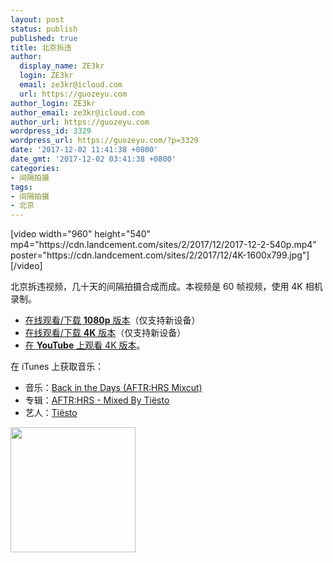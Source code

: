```yaml
---
layout: post
status: publish
published: true
title: 北京拆违
author:
  display_name: ZE3kr
  login: ZE3kr
  email: ze3kr@icloud.com
  url: https://guozeyu.com
author_login: ZE3kr
author_email: ze3kr@icloud.com
author_url: https://guozeyu.com
wordpress_id: 3329
wordpress_url: https://guozeyu.com/?p=3329
date: '2017-12-02 11:41:38 +0800'
date_gmt: '2017-12-02 03:41:38 +0800'
categories:
- 间隔拍摄
tags:
- 间隔拍摄
- 北京
---
```

<p>[video width="960" height="540" mp4="https://cdn.landcement.com/sites/2/2017/12/2017-12-2-540p.mp4" poster="https://cdn.landcement.com/sites/2/2017/12/4K-1600x799.jpg"][/video]</p>
<p>北京拆违视频，几十天的间隔拍摄合成而成。本视频是 60 帧视频，使用 4K 相机录制。</p>
<p><!--more--></p>
<ul>
<li><a href="https://cdn.landcement.com/uploads/2017/12/1080p-hevc.mp4" target="_blank">在线观看/下载 <strong>1080p</strong> 版本</a>（仅支持新设备）</li>
<li><a href="https://cdn.landcement.com/uploads/2017/12/4k-hevc.mp4" target="_blank">在线观看/下载 <strong>4K</strong> 版本</a>（仅支持新设备）</li>
<li><a href="https://www.youtube.com/watch?v=NdCRw08wZ0E" target="_blank">在 <strong>YouTube</strong> 上观看 4K 版本</a>。</li>
</ul>
<p>在 iTunes 上获取音乐：</p>
<ul>
<li>音乐：<a href="https://itunes.apple.com/cn/album/back-in-the-days-aftr-hrs-mixcut/1184997596?i=1184998281&amp;at=10lJIS">Back in the Days (AFTR:HRS Mixcut)</a></li>
<li>专辑：<a href="https://itunes.apple.com/cn/album/back-in-the-days-aftr-hrs-mixcut/1184997596?at=10lJIS">AFTR:HRS - Mixed By Tiësto</a></li>
<li>艺人：<a href="https://itunes.apple.com/cn/artist/ti%C3%ABsto/4091218?at=10lJIS">Tiësto</a></li>
</ul>
<p><a href="https://itunes.apple.com/cn/album/back-in-the-days-aftr-hrs-mixcut/1184997596?i=1184998281&amp;at=10lJIS"><img class="wp-image-3337 size-thumbnail alignnone" src="https://cdn.landcement.com/sites/2/2017/12/939x0w-200x200.jpg" alt="" width="200" height="200" /></a></p>

